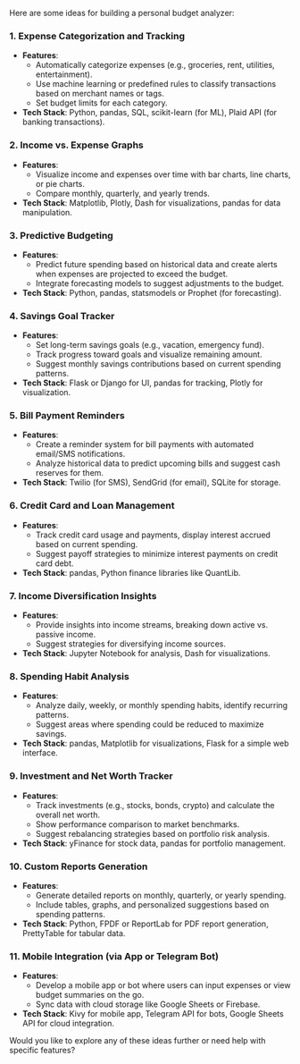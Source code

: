 Here are some ideas for building a personal budget analyzer:

### 1. **Expense Categorization and Tracking**
   - **Features**:
     - Automatically categorize expenses (e.g., groceries, rent, utilities, entertainment).
     - Use machine learning or predefined rules to classify transactions based on merchant names or tags.
     - Set budget limits for each category.
   - **Tech Stack**: Python, pandas, SQL, scikit-learn (for ML), Plaid API (for banking transactions).

### 2. **Income vs. Expense Graphs**
   - **Features**:
     - Visualize income and expenses over time with bar charts, line charts, or pie charts.
     - Compare monthly, quarterly, and yearly trends.
   - **Tech Stack**: Matplotlib, Plotly, Dash for visualizations, pandas for data manipulation.

### 3. **Predictive Budgeting**
   - **Features**:
     - Predict future spending based on historical data and create alerts when expenses are projected to exceed the budget.
     - Integrate forecasting models to suggest adjustments to the budget.
   - **Tech Stack**: Python, pandas, statsmodels or Prophet (for forecasting).

### 4. **Savings Goal Tracker**
   - **Features**:
     - Set long-term savings goals (e.g., vacation, emergency fund).
     - Track progress toward goals and visualize remaining amount.
     - Suggest monthly savings contributions based on current spending patterns.
   - **Tech Stack**: Flask or Django for UI, pandas for tracking, Plotly for visualization.

### 5. **Bill Payment Reminders**
   - **Features**:
     - Create a reminder system for bill payments with automated email/SMS notifications.
     - Analyze historical data to predict upcoming bills and suggest cash reserves for them.
   - **Tech Stack**: Twilio (for SMS), SendGrid (for email), SQLite for storage.

### 6. **Credit Card and Loan Management**
   - **Features**:
     - Track credit card usage and payments, display interest accrued based on current spending.
     - Suggest payoff strategies to minimize interest payments on credit card debt.
   - **Tech Stack**: pandas, Python finance libraries like QuantLib.

### 7. **Income Diversification Insights**
   - **Features**:
     - Provide insights into income streams, breaking down active vs. passive income.
     - Suggest strategies for diversifying income sources.
   - **Tech Stack**: Jupyter Notebook for analysis, Dash for visualizations.

### 8. **Spending Habit Analysis**
   - **Features**:
     - Analyze daily, weekly, or monthly spending habits, identify recurring patterns.
     - Suggest areas where spending could be reduced to maximize savings.
   - **Tech Stack**: pandas, Matplotlib for visualizations, Flask for a simple web interface.

### 9. **Investment and Net Worth Tracker**
   - **Features**:
     - Track investments (e.g., stocks, bonds, crypto) and calculate the overall net worth.
     - Show performance comparison to market benchmarks.
     - Suggest rebalancing strategies based on portfolio risk analysis.
   - **Tech Stack**: yFinance for stock data, pandas for portfolio management.

### 10. **Custom Reports Generation**
   - **Features**:
     - Generate detailed reports on monthly, quarterly, or yearly spending.
     - Include tables, graphs, and personalized suggestions based on spending patterns.
   - **Tech Stack**: Python, FPDF or ReportLab for PDF report generation, PrettyTable for tabular data.

### 11. **Mobile Integration (via App or Telegram Bot)**
   - **Features**:
     - Develop a mobile app or bot where users can input expenses or view budget summaries on the go.
     - Sync data with cloud storage like Google Sheets or Firebase.
   - **Tech Stack**: Kivy for mobile app, Telegram API for bots, Google Sheets API for cloud integration.

Would you like to explore any of these ideas further or need help with specific features?